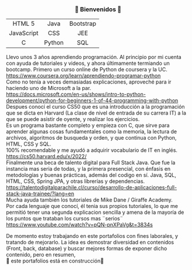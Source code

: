 ### <p align ="center">🍂 Bienvenidos 🍁</p>

<table align="center">
  <tb>
    <tr align="center">
      <td>HTML 5</i></td><td>Java</td><td>Bootstrap</td>
    </tr>
    <tr align="center">
      <td>JavaScript</td><td>CSS</td><td>JEE</td>
    </tr>
    <tr align="center">
      <td>C</td><td>Python</td><td>SQL</td>
    </tr>
  </tb>
</table>

Llevo unos 3 años aprendiendo programación. Al principio por mi cuenta con ayuda de tutoriales y videos, y ahora últimamente termiando un bootcamp.
Primero un curso online de Python de coursera y la UC.<br />
https://www.coursera.org/learn/aprendiendo-programar-python<br />
Como no tenía a veces demasiadas explicaciones, aproveché para ir haciendo uno de Microsoft a la par.<br />
https://docs.microsoft.com/en-us/shows/intro-to-python-development/python-for-beginners-1-of-44-programming-with-python<br />
Despues conocí el curso CS50 que es una introducción a la programación que se dicta en Harvard (La clase de nivel de entrada de su carrera IT) a la que se puede asistir de oyente, y realizar los ejercicios.<br />
Es un programa bastante completo y empieza con C, que sirve para aprender algunas cosas fundamentales como la memoria, la lectura de archivos, algoritmos de busqueda y orden, y que continua con Python, HTML, CSS y SQL.<br />
100% recomendable y me ayudó a adquirir vocabulario de IT en inglés.<br />
https://cs50.harvard.edu/x/2022/<br />
Finalmente una beca de talento digital para Full Stack Java. Que fue la instancia mas seria de todas, y la primera presencial, con énfasis en metodologías y buenas prácticas, además del codigo en sí. Java, SQL, HTML, CSS, Spring JPA, y otras librerías y dependencias.<br />
https://talentodigitalparachile.cl/curso/desarrollo-de-aplicaciones-full-stack-java-trainee/?lang=en<br />
Mucha ayuda también los tutoriales de Mike Dane / Giraffe Academy.<br />
Por cada lenguaje que conocí, él tenia sus propios tutoriales, lo que me permitió tener una segunda explicacion sencilla y amena de la mayoría de los puntos que trataban los cursos mas ¨serios¨<br />
https://www.youtube.com/watch?v=pQN-pnXPaVg&t=3834s<br />

De momento estoy trabajando en este portafolios con fines laborales, y tratando de mejorarlo. La idea es demostrar diversidad en contenidos (Front, back, database) y buscar mejores formas de exponer dicho contenido, pero en resumen, <br />
🚧 este portafolios está en construcción🚧


<!--
**IgnacioMujica/IgnacioMujica** is a ✨ _special_ ✨ repository because its `README.md` (this file) appears on your GitHub profile.

Here are some ideas to get you started:

- 🔭 I’m currently working on ...
- 🌱 I’m currently learning ...
- 👯 I’m looking to collaborate on ...
- 🤔 I’m looking for help with ...
- 💬 Ask me about ...
- 📫 How to reach me: ...
- 😄 Pronouns: ...
- ⚡ Fun fact: ...
-->
